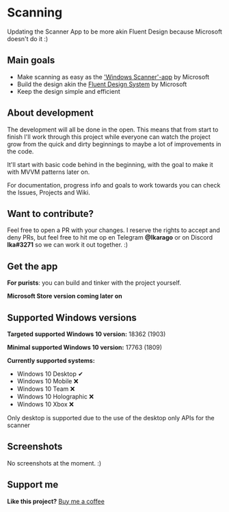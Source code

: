 # Scanning
Updating the Scanner App to be more akin Fluent Design because Microsoft doesn't do it :)

## Main goals
* Make scanning as easy as the ['Windows Scanner'-app](https://www.microsoft.com/en-us/p/windows-scan/9wzdncrfj3pv) by Microsoft
* Build the design akin the [Fluent Design System](https://www.microsoft.com/design/fluent/#/) by Microsoft
* Keep the design simple and efficient

## About development
The development will all be done in the open. This means that from start to finish I'll work through this project while everyone can watch the project grow from the quick and dirty beginnings to maybe a lot of improvements in the code.

It'll start with basic code behind in the beginning, with the goal to make it with MVVM patterns later on.

For documentation, progress info and goals to work towards you can check the Issues, Projects and Wiki.

## Want to contribute? 
Feel free to open a PR with your changes. 
I reserve the rights to accept and deny PRs, but feel free to hit me op en Telegram **@Ikarago** or on Discord **Ika#3271** so we can work it out together. :)


## Get the app
**For purists**: you can build and tinker with the project yourself.

**Microsoft Store version coming later on**

## Supported Windows versions
**Targeted supported Windows 10 version:** 18362 (1903)

**Minimal supported Windows 10 version:** 17763 (1809)

**Currently supported systems:**

* Windows 10 Desktop ✔
* Windows 10 Mobile ❌
* Windows 10 Team ❌
* Windows 10 Holographic ❌
* Windows 10 Xbox ❌

Only desktop is supported due to the use of the desktop only APIs for the scanner


## Screenshots

No screenshots at the moment. :)


## Support me
**Like this project?** [Buy me a coffee](https://paypal.me/ikarago)
